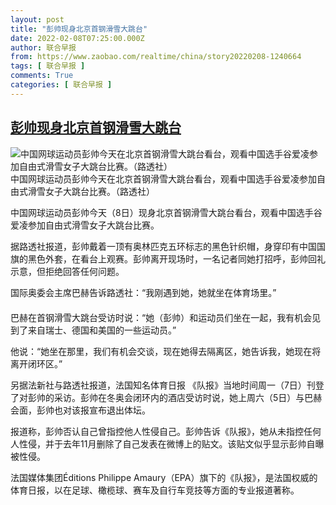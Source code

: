 ```yaml
---
layout: post
title: "彭帅现身北京首钢滑雪大跳台"
date: 2022-02-08T07:25:00.000Z
author: 联合早报
from: https://www.zaobao.com/realtime/china/story20220208-1240664
tags: [ 联合早报 ]
comments: True
categories: [ 联合早报 ]
---
```

<!--1644305100000-->
[彭帅现身北京首钢滑雪大跳台](https://www.zaobao.com/realtime/china/story20220208-1240664)
------

<div>
<div class="figure-media"><img class="img-fluid lazyload" data-src="/s3/files/styles/article_large_full/public/2022-02/2022-02-08t034003z_994340956_sp1ei280a6ndw_rtrmadp_3_olympics-2022-freestyle.jpg?itok=6DWOZ8HG" title="中国网球运动员彭帅今天在北京首钢滑雪大跳台看台，观看中国选手谷爱凌参加自由式滑雪女子大跳台比赛。（路透社）" alt="中国网球运动员彭帅今天在北京首钢滑雪大跳台看台，观看中国选手谷爱凌参加自由式滑雪女子大跳台比赛。（路透社）" src="https://www.zaobao.com/s3/files/styles/article_large_full/public/2022-02/2022-02-08t034003z_994340956_sp1ei280a6ndw_rtrmadp_3_olympics-2022-freestyle.jpg?itok=6DWOZ8HG" referrerpolicy="no-referrer"></div>      <figcaption>中国网球运动员彭帅今天在北京首钢滑雪大跳台看台，观看中国选手谷爱凌参加自由式滑雪女子大跳台比赛。（路透社）</figcaption>                   <p>中国网球运动员彭帅今天（8日）现身北京首钢滑雪大跳台看台，观看中国选手谷爱凌参加自由式滑雪女子大跳台比赛。</p><p>据路透社报道，彭帅戴着一顶有奥林匹克五环标志的黑色针织帽，身穿印有中国国旗的黑色外套，在看台上观赛。彭帅离开现场时，一名记者同她打招呼，彭帅回礼示意，但拒绝回答任何问题。</p><p>国际奥委会主席巴赫告诉路透社：“我刚遇到她，她就坐在体育场里。”<br>　<br>巴赫在首钢滑雪大跳台受访时说：“她（彭帅）和运动员们坐在一起，我有机会见到了来自瑞士、德国和美国的一些运动员。”</p><section id="imu"><div id="dfp-ad-imu1">        </div></section><p>他说：“她坐在那里，我们有机会交谈，现在她得去隔离区，她告诉我，她现在将离开闭环区。”</p><p>另据法新社与路透社报道，法国知名体育日报 《队报》当地时间周一（7日）刊登了对彭帅的采访。彭帅在冬奥会闭环内的酒店受访时说，她上周六（5日）与巴赫会面，彭帅也对该报宣布退出体坛。</p><p>报道称，彭帅否认自己曾指控他人性侵自己。彭帅告诉《队报》，她从未指控任何人性侵，并于去年11月删除了自己发表在微博上的贴文。该贴文似乎显示彭帅自曝被性侵。</p><div id="innity-in-post"></div><div id="dfp-ad-midarticlespecial">        </div><p>法国媒体集团Éditions Philippe Amaury（EPA）旗下的《队报》，是法国权威的体育日报，以在足球、橄榄球、赛车及自行车竞技等方面的专业报道著称。</p>      <div class="cx_paywall_placeholder" id="sph_cdp_40"></div>
</div>
